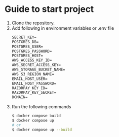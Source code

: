 # Guide to start project
1. Clone the repository.
2. Add following in environment variables or .env file
    ```txt
    SECRET_KEY=
    POSTGRES_DB=
    POSTGRES_USER=
    POSTGRES_PASSWORD=
    POSTGRES_HOST=
    AWS_ACCESS_KEY_ID=
    AWS_SECRET_ACCESS_KEY=
    AWS_STORAGE_BUCKET_NAME=
    AWS_S3_REGION_NAME=
    EMAIL_HOST_USER=
    EMAIL_HOST_PASSWORD=
    RAZORPAY_KEY_ID=
    RAZORPAY_KEY_SECRET=
    DOMAIN=
    ```
3. Run the following commands
    ```sh
    $ docker compose build
    $ docker compose up
    # or
    $ docker compose up --build
    ```